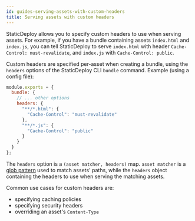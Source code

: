 ```yaml
---
id: guides-serving-assets-with-custom-headers
title: Serving assets with custom headers
---
```


StaticDeploy allows you to specify custom headers to use when serving assets.
For example, if you have a bundle containing assets `index.html` and `index.js`,
you can tell StaticDeploy to serve `index.html` with header
`Cache-Control: must-revalidate`, and `index.js` with `Cache-Control: public`.

Custom headers are specified per-asset when creating a bundle, using the
`headers` options of the StaticDeploy CLI `bundle` command. Example (using a
config file):

```js
module.exports = {
  bundle: {
    // ... other options
    headers: {
      "**/*.html": {
        "Cache-Control": "must-revalidate"
      },
      "**/*.js": {
        "Cache-Control": "public"
      }
    }
  }
};
```

The `headers` option is a `(asset matcher, headers)` map. `asset matcher` is a
[glob pattern](https://github.com/micromatch/micromatch) used to match assets'
paths, while the `headers` object containing the headers to use when serving the
matching assets.

Common use cases for custom headers are:

- specifying caching policies
- specifying security headers
- overriding an asset's `Content-Type`

